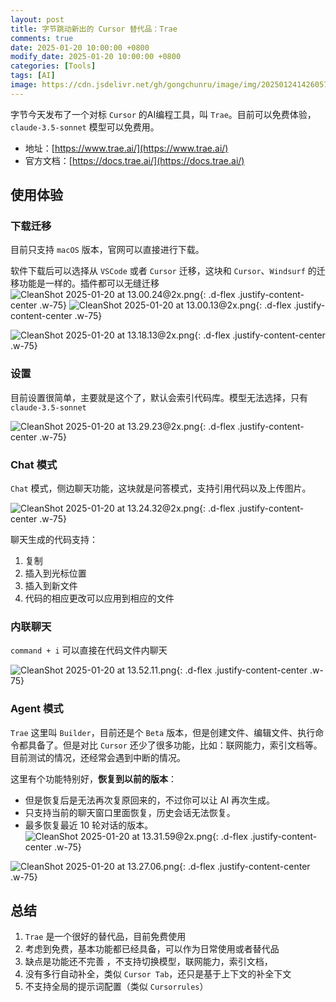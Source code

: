 ```yaml
---
layout: post
title: 字节跳动新出的 Cursor 替代品：Trae
comments: true
date: 2025-01-20 10:00:00 +0800
modify_date: 2025-01-20 10:00:00 +0800
categories: [Tools]
tags: [AI]
image: https://cdn.jsdelivr.net/gh/gongchunru/image/img/20250124142605780.png
---
```



字节今天发布了一个对标 `Cursor` 的AI编程工具，叫 `Trae`。目前可以免费体验，`claude-3.5-sonnet` 模型可以免费用。

- 地址：[https://www.trae.ai/](https://www.trae.ai/)
- 官方文档：[https://docs.trae.ai/](https://docs.trae.ai/)

## 使用体验
### 下载迁移
目前只支持 `macOS` 版本，官网可以直接进行下载。

软件下载后可以选择从 `VSCode` 或者 `Cursor` 迁移，这块和 `Cursor`、`Windsurf` 的迁移功能是一样的。插件都可以无缝迁移
![CleanShot 2025-01-20 at 13.00.24@2x.png](https://cdn.jsdelivr.net/gh/gongchunru/image/img/20250120134835868.png){: .d-flex .justify-content-center .w-75}
![CleanShot 2025-01-20 at 13.00.13@2x.png](https://cdn.jsdelivr.net/gh/gongchunru/image/img/20250120134841140.png){: .d-flex .justify-content-center .w-75}

![CleanShot 2025-01-20 at 13.18.13@2x.png](https://cdn.jsdelivr.net/gh/gongchunru/image/img/20250120134908853.png){: .d-flex .justify-content-center .w-75}

### 设置

目前设置很简单，主要就是这个了，默认会索引代码库。模型无法选择，只有 `claude-3.5-sonnet` 

![CleanShot 2025-01-20 at 13.29.23@2x.png](https://cdn.jsdelivr.net/gh/gongchunru/image/img/20250120135001883.png){: .d-flex .justify-content-center .w-75}


### Chat 模式
`Chat` 模式，侧边聊天功能，这块就是问答模式，支持引用代码以及上传图片。


![CleanShot 2025-01-20 at 13.24.32@2x.png](https://cdn.jsdelivr.net/gh/gongchunru/image/img/20250120134932800.png){: .d-flex .justify-content-center .w-75}

聊天生成的代码支持：
1. 复制
2. 插入到光标位置
3. 插入到新文件
4. 代码的相应更改可以应用到相应的文件

### 内联聊天
`command + i` 可以直接在代码文件内聊天

![CleanShot 2025-01-20 at 13.52.11.png](https://cdn.jsdelivr.net/gh/gongchunru/image/img/20250120135235789.png){: .d-flex .justify-content-center .w-75}

### Agent 模式

`Trae` 这里叫 `Builder`，目前还是个 `Beta` 版本，但是创建文件、编辑文件、执行命令都具备了。但是对比 `Cursor` 还少了很多功能，比如：联网能力，索引文档等。
目前测试的情况，还经常会遇到中断的情况。

这里有个功能特别好，**恢复到以前的版本**：
* 但是恢复后是无法再次复原回来的，不过你可以让 AI 再次生成。
* 只支持当前的聊天窗口里面恢复，历史会话无法恢复。
* 最多恢复最近 10 轮对话的版本。
![CleanShot 2025-01-20 at 13.31.59@2x.png](https://cdn.jsdelivr.net/gh/gongchunru/image/img/20250120135320882.png){: .d-flex .justify-content-center .w-75}

![CleanShot 2025-01-20 at 13.27.06.png](https://cdn.jsdelivr.net/gh/gongchunru/image/img/20250120135302494.png){: .d-flex .justify-content-center .w-75}


## 总结
1. `Trae` 是一个很好的替代品，目前免费使用
2. 考虑到免费，基本功能都已经具备，可以作为日常使用或者替代品
2. 缺点是功能还不完善 ，不支持切换模型，联网能力，索引文档，
5. 没有多行自动补全，类似 `Cursor Tab`，还只是基于上下文的补全下文
4. 不支持全局的提示词配置（类似 `Cursorrules`）

